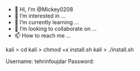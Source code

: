 - 👋 Hi, I’m @Mickey0208
- 👀 I’m interested in ...
- 🌱 I’m currently learning ...
- 💞️ I’m looking to collaborate on ...
- 📫 How to reach me ...

<!---
Mickey0208/Mickey0208 is a ✨ special ✨ repository because its `README.md` (this file) appears on your GitHub profile.
You can click the Preview link to take a look at your changes.
--->
kali > cd <path to directory>
kali > chmod +x install.sh
kali > ./install.sh

Username: tehrinfoujdar
Password:


